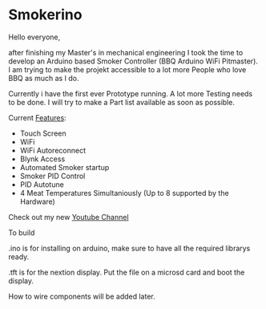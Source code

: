# Smokerino

Hello everyone, 

after finishing my Master's in mechanical engineering I took the time to develop an Arduino based Smoker Controller (BBQ Arduino WiFi Pitmaster).
I am trying to make the projekt accessible to a lot more People who love BBQ as much as I do. 

Currently i have the first ever Prototype running. A lot more Testing needs to be done. I will try to make a Part list available as soon as possible.

Current [Features](https://www.youtube.com/watch?v=hnxOtorUJFU):
- Touch Screen 
- WiFi
- WiFi Autoreconnect
- Blynk Access
- Automated Smoker startup
- Smoker PID Control
- PID Autotune
- 4 Meat Temperatures Simultaniously (Up to 8 supported by the Hardware)

Check out my new [Youtube Channel](https://www.youtube.com/channel/UCfTLBc8NLh8VwfUlOfMfpCA/)


To build

.ino is for installing on arduino, make sure to have all the required librarys ready.

.tft is for the nextion display. Put the file on a microsd card and boot the display.

How to wire components will be added later.
